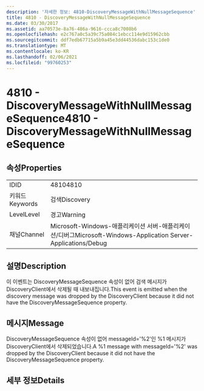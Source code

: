 ```yaml
---
description: '자세한 정보: 4810-DiscoveryMessageWithNullMessageSequence'
title: 4810 - DiscoveryMessageWithNullMessageSequence
ms.date: 03/30/2017
ms.assetid: aa70573e-8a76-486a-9616-ccca8c7008b6
ms.openlocfilehash: e2c767a0c5a39c75a084c1ebcc114e9d15962cbb
ms.sourcegitcommit: ddf7edb67715a5b9a45e3dd44536dabc153c1de0
ms.translationtype: MT
ms.contentlocale: ko-KR
ms.lasthandoff: 02/06/2021
ms.locfileid: "99760253"
---
```

# <a name="4810---discoverymessagewithnullmessagesequence"></a><span data-ttu-id="439fd-103">4810 - DiscoveryMessageWithNullMessageSequence</span><span class="sxs-lookup"><span data-stu-id="439fd-103">4810 - DiscoveryMessageWithNullMessageSequence</span></span>

## <a name="properties"></a><span data-ttu-id="439fd-104">속성</span><span class="sxs-lookup"><span data-stu-id="439fd-104">Properties</span></span>  
  
|||  
|-|-|  
|<span data-ttu-id="439fd-105">ID</span><span class="sxs-lookup"><span data-stu-id="439fd-105">ID</span></span>|<span data-ttu-id="439fd-106">4810</span><span class="sxs-lookup"><span data-stu-id="439fd-106">4810</span></span>|  
|<span data-ttu-id="439fd-107">키워드</span><span class="sxs-lookup"><span data-stu-id="439fd-107">Keywords</span></span>|<span data-ttu-id="439fd-108">검색</span><span class="sxs-lookup"><span data-stu-id="439fd-108">Discovery</span></span>|  
|<span data-ttu-id="439fd-109">Level</span><span class="sxs-lookup"><span data-stu-id="439fd-109">Level</span></span>|<span data-ttu-id="439fd-110">경고</span><span class="sxs-lookup"><span data-stu-id="439fd-110">Warning</span></span>|  
|<span data-ttu-id="439fd-111">채널</span><span class="sxs-lookup"><span data-stu-id="439fd-111">Channel</span></span>|<span data-ttu-id="439fd-112">Microsoft-Windows-애플리케이션 서버-애플리케이션/디버그</span><span class="sxs-lookup"><span data-stu-id="439fd-112">Microsoft-Windows-Application Server-Applications/Debug</span></span>|  
  
## <a name="description"></a><span data-ttu-id="439fd-113">설명</span><span class="sxs-lookup"><span data-stu-id="439fd-113">Description</span></span>  

 <span data-ttu-id="439fd-114">이 이벤트는 DiscoveryMessageSequence 속성이 없어 검색 메시지가 DiscoveryClient에서 삭제될 때 내보내집니다.</span><span class="sxs-lookup"><span data-stu-id="439fd-114">This event is emitted when the discovery message was dropped by the DiscoveryClient because it did not have the DiscoveryMessageSequence property.</span></span>  
  
## <a name="message"></a><span data-ttu-id="439fd-115">메시지</span><span class="sxs-lookup"><span data-stu-id="439fd-115">Message</span></span>  

 <span data-ttu-id="439fd-116">DiscoveryMessageSequence 속성이 없어 messageId='%2'인 %1 메시지가 DiscoveryClient에서 삭제되었습니다.</span><span class="sxs-lookup"><span data-stu-id="439fd-116">A %1 message with messageId='%2' was dropped by the DiscoveryClient because it did not have the DiscoveryMessageSequence property.</span></span>  
  
## <a name="details"></a><span data-ttu-id="439fd-117">세부 정보</span><span class="sxs-lookup"><span data-stu-id="439fd-117">Details</span></span>
